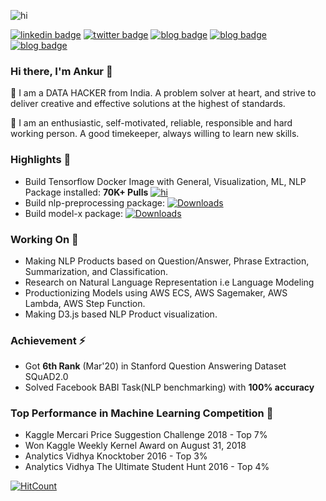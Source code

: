 ![hi](https://raw.githubusercontent.com/Ankur3107/me/master/images/menu/resume_btn.jpg)

[![linkedin badge](https://img.shields.io/badge/linkedin-ankur310794-0077b5?style=flat-square&logo=linkedin)](https://www.linkedin.com/in/ankur310794/)
[![twitter badge](https://img.shields.io/badge/twitter-@ankur310794-1da1f2?style=flat-square&logo=twitter)](https://twitter.com/ankur310794)
[![blog badge](https://img.shields.io/badge/blog-ankur.github.io-1f425f?style=flat-square)](https://ankur3107.github.io/)
[![blog badge](https://img.shields.io/badge/personalwebsite-ankur.github.io/me-1f425f?style=flat-square)](https://ankur3107.github.io/me)
[![blog badge](https://img.shields.io/badge/stackoverflow-ankur310794-1f425f?style=flat-square)](https://stackoverflow.com/users/4751214/ankur-singh)

### Hi there, I'm Ankur 👋

💖 I am a DATA HACKER from India. A problem solver at heart, and strive to deliver creative and effective solutions at the highest of standards.

🌟 I am an enthusiastic, self-motivated, reliable, responsible and hard working person. A good timekeeper, always willing to learn new skills.

### Highlights 🙌

- Build Tensorflow Docker Image with General, Visualization, ML, NLP Package installed: **70K+ Pulls** [![hi](https://img.icons8.com/color/20/000000/docker.png)](https://hub.docker.com/r/ankur310794/tensorflow)
- Build nlp-preprocessing package: [![Downloads](https://pepy.tech/badge/nlp-preprocessing)](https://pypi.org/project/nlp-preprocessing/)
- Build model-x package: [![Downloads](https://pepy.tech/badge/model-X)](https://pypi.org/project/model-X/)

### Working On 🔭

- Making NLP Products based on Question/Answer, Phrase Extraction, Summarization, and Classification.
- Research on Natural Language Representation i.e Language Modeling
- Productionizing Models using AWS ECS, AWS Sagemaker, AWS Lambda, AWS Step Function.
- Making D3.js based NLP Product visualization.

### Achievement ⚡

- Got **6th Rank** (Mar'20) in Stanford Question Answering Dataset SQuAD2.0
- Solved Facebook BABI Task(NLP benchmarking) with **100% accuracy**

### Top Performance in Machine Learning Competition 🚀

- Kaggle Mercari Price Suggestion Challenge 2018 - Top 7%
- Won Kaggle Weekly Kernel Award on August 31, 2018
- Analytics Vidhya Knocktober 2016 - Top 3%
- Analytics Vidhya The Ultimate Student Hunt 2016 - Top 4%

<!--START_SECTION:waka-->
<!--END_SECTION:waka-->

[![HitCount](http://hits.dwyl.com/ankur310794/ankur310794.svg)](http://hits.dwyl.com/ankur310794/ankur310794)
